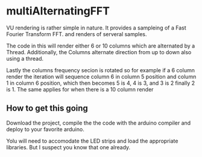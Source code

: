# multiAlternatingFFT
VU rendering is rather simple in nature.  It provides a sampleing of a Fast Fourier Transform FFT.  and renders of serveral samples.  

The code in this will render either 6 or 10 columns which are alternated by a Thread.
Additionally, the Columns alternate direction from up to down also using a thread. 

Lastly the columns frequency secion is rotated so for example if a 6 column render the iteration will sequence column 6 in column 5 position and column 1 in column 6 position, which then becomes 5 is 4, 4 is 3, and 3 is 2 finally 2 is 1.  The same applies for when there is a 10 column render

## How to get this going

Download the project, compile the the code with the arduino compiler and deploy to your favorite arduino.

Yolu will need to accomodate the LED strips and load the appropriate libraries.  But I suspect you know that one already.

